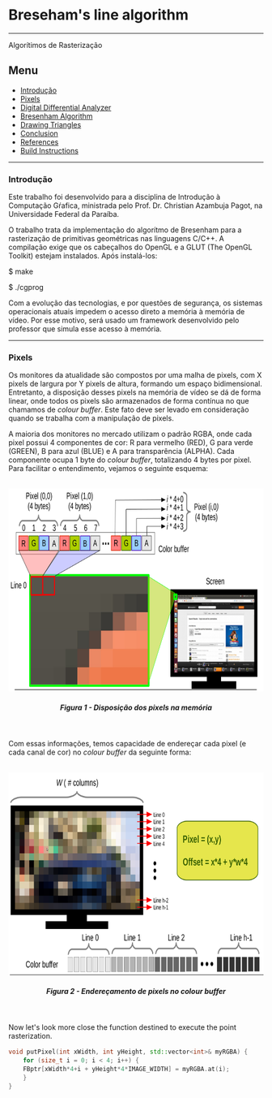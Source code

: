 # Breseham's line algorithm
---
Algorítimos de Rasterização

## Menu

* [Introdução](#introdução)
* [Pixels](#pixels)
* [Digital Differential Analyzer](#digital-differential-analyzer)
* [Bresenham Algorithm](#bresenham-algorithm)
* [Drawing Triangles](#drawing-triangles)
* [Conclusion](#conclusion)
* [References](#references)
* [Build Instructions](#build-instructions)

---

### Introdução
Este trabalho foi desenvolvido para a disciplina de Introdução à Computação Gŕafica, ministrada pelo Prof. Dr. Christian Azambuja Pagot, na Universidade Federal da Paraíba.

O trabalho trata da implementação do algorítmo de Bresenham para a rasterização de primitivas geométricas nas linguagens C/C++.
A compilação exige que os cabeçalhos do OpenGL e a GLUT (The OpenGL Toolkit) estejam instalados. Após instalá-los:

$ make

$ ./cgprog

Com a evolução das tecnologias, e por questões de segurança, os sistemas operacionais atuais impedem o acesso direto a memória à memória de vídeo. Por esse motivo, será usado um framework desenvolvido pelo professor que simula esse acesso à memória.

---

### Pixels

Os monitores da atualidade são compostos por uma malha de pixels, com X pixels de largura por Y pixels de altura, formando um espaço bidimensional. Entretanto, a disposição desses pixels na memória de vídeo se dá de forma linear, onde todos os pixels são armazenados de forma contínua no que chamamos de *colour buffer*. Este fato deve ser levado em consideração quando se trabalha com a manipulação de pixels.

A maioria dos monitores no mercado utilizam o padrão RGBA, onde cada pixel possui 4 componentes de cor: R para vermelho (RED), G para verde (GREEN), B para azul (BLUE) e A para transparência (ALPHA). Cada componente ocupa 1 byte do *colour buffer*, totalizando 4 bytes por pixel. Para facilitar o entendimento, vejamos o seguinte esquema:



<p align="center">
	<br>
	<img src="./images/Screenshot from 2019-07-14 11-30-10.png"/ width=720px height=400px>
	<h5 align="center">Figura 1 - Disposição dos pixels na memória</h5>
	<br>
</p>

Com essas informações, temos capacidade de endereçar cada pixel (e cada canal de cor) no *colour buffer* da seguinte forma:

<p align="center">
	<br>
	<img src="./images/Screenshot from 2019-07-14 11-49-37.png"/ width=720px height=400px>
	<h5 align="center">Figura 2 - Endereçamento de pixels no colour buffer</h5>
	<br>
</p>

Now let's look more close the function destined to execute the point rasterization.
```C++
void putPixel(int xWidth, int yHeight, std::vector<int>& myRGBA) {
	for (size_t i = 0; i < 4; i++) {
	FBptr[xWidth*4+i + yHeight*4*IMAGE_WIDTH] = myRGBA.at(i);
	}
}
